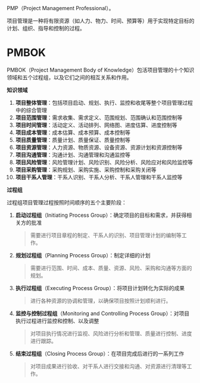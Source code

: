 PMP（Project Management Professional）。

项目管理是一种将有限资源（如人力、物力、时间、预算等）用于实现特定目标的计划、组织、指导和控制的过程。



# PMBOK

PMBOK（Project Management Body of Knowledge）包活项目管理的十个知识领域和五个过程组，以及它们之间的相互关系和作用。



**知识领域**

1. **项目整体管理**：包括项目启动、规划、执行、监控和收尾等整个项目管理过程中的综合管理
2. **项目范围管理**：需求收集、需求定义、范围规划、范围确认和范围控制等
3. **项目时间管理**：活动定义、活动排列、网络图、进度估算、进度控制等
4. **项目成本管理**：成本估算、成本预算、成本控制等
5. **项目质量管理**：质量计划、质量保证、质量控制等
6. **项目资源管理**：人力资源、物质资源、设备资源、资源计划和资源控制等
7. **项目沟通管理**：沟通计划、沟通管理和沟通监控等
8. **项目风险管理**：风险管理计划、风险识别、风险分析、风险应对和风险监控等
9. **项目采购管理**：采购规划、采购实施、采购控制和采购关闭等
10. **项目干系人管理**：干系人识别、干系人分析、干系人管理和干系人监控等





**过程组**

过程组项目管理过程按照时间顺序的五个主要阶段：

1. **启动过程组**（Initiating Process Group）：确定项目的目标和需求，并获得相关方的批准

   > 需要进行项目章程的制定、干系人的识别、项目管理计划的编制等工作。

2. **规划过程组**（Planning Process Group）：制定详细的计划

   > 需要进行范围、时间、成本、质量、资源、风险、采购和沟通等方面的规划。

3. **执行过程组**（Executing Process Group）：将项目计划转化为实际的成果

   > 进行各种资源的协调和管理，以确保项目按照计划顺利进行。

4. **监控与控制过程组**（Monitoring and Controlling Process Group）：对项目执行过程进行监控和控制、以及调整

   > 对项目执行情况进行监视、风险进行分析和管理、质量进行控制、进度进行跟踪。

5. **结束过程组**（Closing Process Group）：在项目完成后进行的一系列工作

   > 对项目成果进行验收、对干系人进行交接和沟通、对资源进行清理等工作。